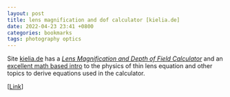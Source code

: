 ```yaml
---
layout: post
title: lens magnification and dof calculator [kielia.de]
date: 2022-04-23 23:41 +0800
categories: bookmarks
tags: photography optics
---
```

Site [kielia.de][site] has a *[Lens Magnification and Depth of Field Calculator][calculator]* and an [excellent math based intro][intro] to the physics of thin lens equation and other topics to derive equations used in the calculator.

[[Link][calculator]]

[site]: https://www.kielia.de
[calculator]: https://www.kielia.de/photography/calculator/
[intro]: https://www.kielia.de/photography/calculator/introduction/
